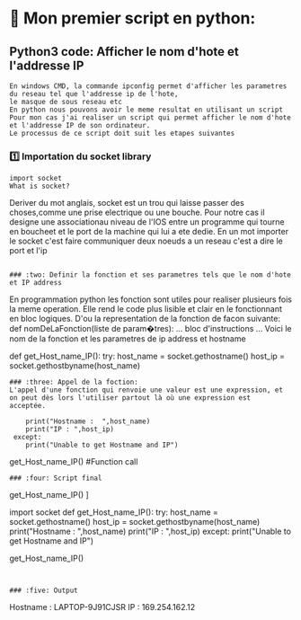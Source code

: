 
# 🎈 Mon premier script en python:

## Python3 code: Afficher le nom d'hote et l'addresse IP
```
En windows CMD, la commande ipconfig permet d'afficher les parametres du reseau tel que l'addresse ip de l'hote, 
le masque de sous reseau etc
En python nous pouvons avoir le meme resultat en utilisant un script
Pour mon cas j'ai realiser un script qui permet afficher le nom d'hote et l'addresse IP de son ordinateur.
Le processus de ce script doit suit les etapes suivantes
```

### :one: Importation du socket library 

```
import socket
What is socket?

```
Deriver du mot anglais, socket est un trou qui laisse passer des choses,comme une prise electrique ou une bouche.
Pour notre cas il designe une associationau niveau de l'IOS entre un programme qui tourne en boucheet et 
le port de la machine qui lui a ete dedie.
En un mot  importer le socket c'est faire communiquer deux noeuds a un reseau c'est a dire le port et l'ip
``` 

### :two: Definir la fonction et ses parametres tels que le nom d'hote et IP address 

 ```
 En programmation python les fonction sont utiles pour realiser plusieurs fois la meme operation.
 Elle rend le code plus lisible et clair en le fonctionnant en bloc logiques.
 D'ou la representation de la fonction de facon suivante:
 def nomDeLaFonction(liste de param�tres):
    ...
    bloc d'instructions
    ...
Voici le nom de la fonction et les parametres de ip address et hostname
 
def get_Host_name_IP(): 
    try: 
        host_name = socket.gethostname() 
        host_ip = socket.gethostbyname(host_name) 
  ```
### :three: Appel de la foction:
L'appel d'une fonction qui renvoie une valeur est une expression, et on peut dès lors l'utiliser partout là où une expression est         acceptée. 
```
        print("Hostname :  ",host_name) 
        print("IP : ",host_ip) 
     except: 
        print("Unable to get Hostname and IP") 
 get_Host_name_IP() #Function call 
```
### :four: Script final 

```
get_Host_name_IP() ]
  
import socket 
def get_Host_name_IP(): 
    try: 
        host_name = socket.gethostname() 
        host_ip = socket.gethostbyname(host_name) 
        print("Hostname :  ",host_name) 
        print("IP : ",host_ip) 
    except: 
        print("Unable to get Hostname and IP") 
  
get_Host_name_IP()
```


### :five: Output
```
Hostname :   LAPTOP-9J91CJSR
IP :  169.254.162.12
```
